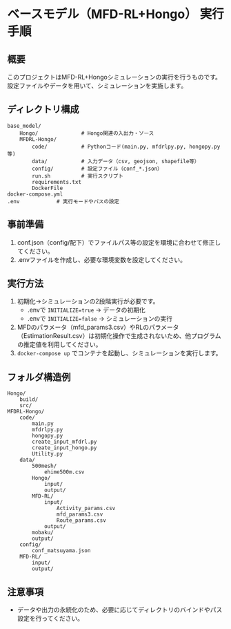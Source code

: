 # ベースモデル（MFD-RL+Hongo） 実行手順

## 概要
このプロジェクトはMFD-RL+Hongoシミュレーションの実行を行うものです。設定ファイルやデータを用いて、シミュレーションを実施します。

## ディレクトリ構成
```
base_model/
    Hongo/              # Hongo関連の入出力・ソース
    MFDRL-Hongo/
        code/           # Pythonコード(main.py, mfdrlpy.py, hongopy.py等)
        data/           # 入力データ（csv, geojson, shapefile等）
        config/         # 設定ファイル（conf_*.json）
        run.sh          # 実行スクリプト
        requirements.txt
        DockerFile
docker-compose.yml
.env            # 実行モードやパスの設定
```

## 事前準備
1. conf.json（config/配下）でファイルパス等の設定を環境に合わせて修正してください。
2. .envファイルを作成し、必要な環境変数を設定してください。

## 実行方法
1. 初期化→シミュレーションの2段階実行が必要です。
   - .envで `INITIALIZE=true` → データの初期化
   - .envで `INITIALIZE=false` → シミュレーションの実行
2. MFDのパラメータ（mfd_params3.csv）やRLのパラメータ（EstimationResult.csv）は初期化操作で生成されないため、他プログラムの推定値を利用してください。
3. `docker-compose up` でコンテナを起動し、シミュレーションを実行します。

## フォルダ構造例
```
Hongo/
    build/
    src/
MFDRL-Hongo/
    code/
        main.py
        mfdrlpy.py
        hongopy.py
        create_input_mfdrl.py
        create_input_hongo.py
        Utility.py
    data/
        500mesh/
            ehime500m.csv
        Hongo/
            input/
            output/
        MFD-RL/
            input/
                Activity_params.csv
                mfd_params3.csv
                Route_params.csv
            output/
        mobaku/
        output/
    config/
        conf_matsuyama.json
    MFD-RL/
        input/
        output/
```

## 注意事項
- データや出力の永続化のため、必要に応じてディレクトリのバインドやパス設定を行ってください。
